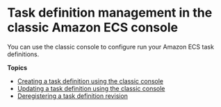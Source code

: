 # Task definition management in the classic Amazon ECS console<a name="available-classic-console-task-definition-actions"></a>

You can use the classic console to configure run your Amazon ECS task definitions\.

**Topics**
+ [Creating a task definition using the classic console](create-task-definition-classic.md)
+ [Updating a task definition using the classic console](update-task-definition.md)
+ [Deregistering a task definition revision](deregister-task-definition.md)